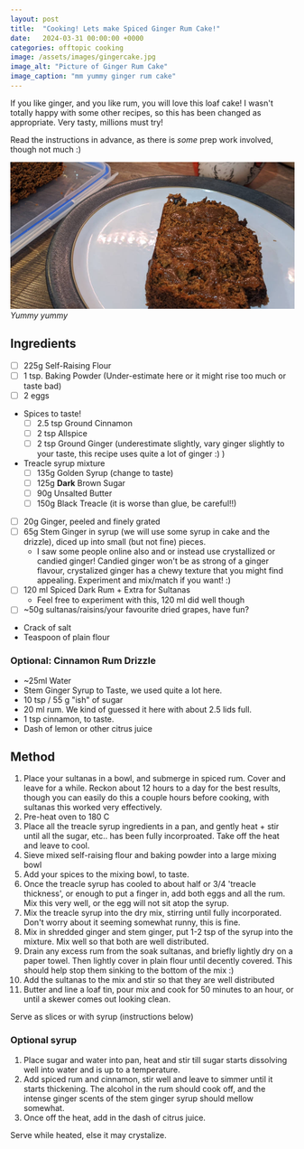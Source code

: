 ```yaml
---
layout: post
title:  "Cooking! Lets make Spiced Ginger Rum Cake!"
date:   2024-03-31 00:00:00 +0000
categories: offtopic cooking
image: /assets/images/gingercake.jpg
image_alt: "Picture of Ginger Rum Cake"
image_caption: "mm yummy ginger rum cake"
---
```


If you like ginger, and you like rum, you will love this loaf cake! I wasn't totally happy with some other recipes, so this has been changed as appropriate. Very tasty, millions must try!

Read the instructions in advance, as there is *some* prep work involved, though not much :)

![rum cake](/assets/images/gingercake.jpg)
*Yummy yummy*

## Ingredients

- [ ] 225g Self-Raising Flour
- [ ] 1 tsp. Baking Powder (Under-estimate here or it might rise too much or taste bad)
- [ ] 2 eggs
- Spices to taste!
    - [ ] 2.5 tsp Ground Cinnamon
    - [ ] 2 tsp Allspice
    - [ ] 2 tsp Ground Ginger (underestimate slightly, vary ginger slightly to your taste, this recipe uses quite a lot of ginger :) )
- Treacle syrup mixture
    - [ ] 135g Golden Syrup (change to taste)
    - [ ] 125g **Dark** Brown Sugar
    - [ ] 90g Unsalted Butter
    - [ ] 150g Black Treacle (it is worse than glue, be careful!!)
- [ ] 20g Ginger, peeled and finely grated
- [ ] 65g Stem Ginger in syrup (we will use some syrup in cake and the drizzle), diced up into small (but not fine) pieces.
    - I saw some people online also and or instead use crystallized or candied ginger! Candied ginger won't be as strong of a ginger flavour, crystalized ginger has a chewy texture that you might find appealing. Experiment and mix/match if you want! :)
- [ ] 120 ml Spiced Dark Rum + Extra for Sultanas
    - Feel free to experiment with this, 120 ml did well though
- [ ] ~50g sultanas/raisins/your favourite dried grapes, have fun?
- Crack of salt
- Teaspoon of plain flour

### Optional: Cinnamon Rum Drizzle

- ~25ml Water
- Stem Ginger Syrup to Taste, we used quite a lot here.
- 10 tsp / 55 g "ish" of sugar
- 20 ml rum. We kind of guessed it here with about 2.5 lids full.
- 1 tsp cinnamon, to taste.
- Dash of lemon or other citrus juice

## Method

1. Place your sultanas in a bowl, and submerge in spiced rum. Cover and leave for a while. Reckon about 12 hours to a day for the best results, though you can easily do this a couple hours before cooking, with sultanas this worked very effectively.
2. Pre-heat oven to 180 C
3. Place all the treacle syrup ingredients in a pan, and gently heat + stir until all the sugar, etc.. has been fully incorproated. Take off the heat and leave to cool.
4. Sieve mixed self-raising flour and baking powder into a large mixing bowl
5. Add your spices to the mixing bowl, to taste.
6. Once the treacle syrup has cooled to about half or 3/4 'treacle thickness', or enough to put a finger in, add both eggs and all the rum. Mix this very well, or the egg will not sit atop the syrup.
7. Mix the treacle syrup into the dry mix, stirring until fully incorporated. Don't worry about it seeming somewhat runny, this is fine.
8. Mix in shredded ginger and stem ginger, put 1-2 tsp of the syrup into the mixture. Mix well so that both are well distributed.
9. Drain any excess rum from the soak sultanas, and briefly lightly dry on a paper towel. Then lightly cover in plain flour until decently covered. This should help stop them sinking to the bottom of the mix :)
10. Add the sultanas to the mix and stir so that they are well distributed
11. Butter and line a loaf tin, pour mix and cook for 50 minutes to an hour, or until a skewer comes out looking clean.

Serve as slices or with syrup (instructions below)

### Optional syrup

1. Place sugar and water into pan, heat and stir till sugar starts dissolving well into water and is up to a temperature. 
2. Add spiced rum and cinnamon, stir well and leave to simmer until it starts thickening. The alcohol in the rum should cook off, and the intense ginger scents of the stem ginger syrup should mellow somewhat.
3. Once off the heat, add in the dash of citrus juice. 

Serve while heated, else it may crystalize.

